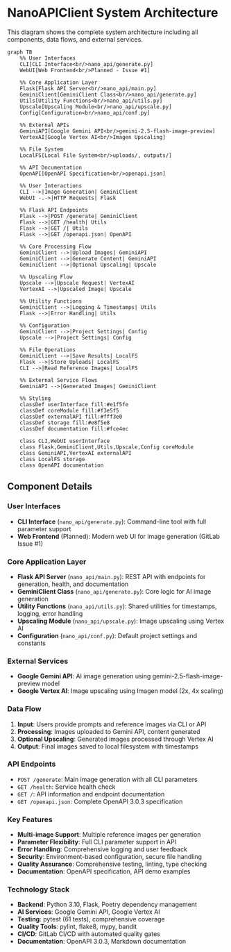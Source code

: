 # NanoAPIClient System Architecture

This diagram shows the complete system architecture including all components, data flows, and external services.

```mermaid
graph TB
    %% User Interfaces
    CLI[CLI Interface<br/>nano_api/generate.py]
    WebUI[Web Frontend<br/>Planned - Issue #1]

    %% Core Application Layer
    Flask[Flask API Server<br/>nano_api/main.py]
    GeminiClient[GeminiClient Class<br/>nano_api/generate.py]
    Utils[Utility Functions<br/>nano_api/utils.py]
    Upscale[Upscaling Module<br/>nano_api/upscale.py]
    Config[Configuration<br/>nano_api/conf.py]

    %% External APIs
    GeminiAPI[Google Gemini API<br/>gemini-2.5-flash-image-preview]
    VertexAI[Google Vertex AI<br/>Imagen Upscaling]

    %% File System
    LocalFS[Local File System<br/>uploads/, outputs/]

    %% API Documentation
    OpenAPI[OpenAPI Specification<br/>openapi.json]

    %% User Interactions
    CLI -->|Image Generation| GeminiClient
    WebUI -.->|HTTP Requests| Flask

    %% Flask API Endpoints
    Flask -->|POST /generate| GeminiClient
    Flask -->|GET /health| Utils
    Flask -->|GET /| Utils
    Flask -->|GET /openapi.json| OpenAPI

    %% Core Processing Flow
    GeminiClient -->|Upload Images| GeminiAPI
    GeminiClient -->|Generate Content| GeminiAPI
    GeminiClient -->|Optional Upscaling| Upscale

    %% Upscaling Flow
    Upscale -->|Upscale Request| VertexAI
    VertexAI -->|Upscaled Image| Upscale

    %% Utility Functions
    GeminiClient -->|Logging & Timestamps| Utils
    Flask -->|Error Handling| Utils

    %% Configuration
    GeminiClient -->|Project Settings| Config
    Upscale -->|Project Settings| Config

    %% File Operations
    GeminiClient -->|Save Results| LocalFS
    Flask -->|Store Uploads| LocalFS
    CLI -->|Read Reference Images| LocalFS

    %% External Service Flows
    GeminiAPI -->|Generated Images| GeminiClient

    %% Styling
    classDef userInterface fill:#e1f5fe
    classDef coreModule fill:#f3e5f5
    classDef externalAPI fill:#fff3e0
    classDef storage fill:#e8f5e8
    classDef documentation fill:#fce4ec

    class CLI,WebUI userInterface
    class Flask,GeminiClient,Utils,Upscale,Config coreModule
    class GeminiAPI,VertexAI externalAPI
    class LocalFS storage
    class OpenAPI documentation
```

## Component Details

### User Interfaces
- **CLI Interface** (`nano_api/generate.py`): Command-line tool with full parameter support
- **Web Frontend** (Planned): Modern web UI for image generation (GitLab Issue #1)

### Core Application Layer
- **Flask API Server** (`nano_api/main.py`): REST API with endpoints for generation, health, and documentation
- **GeminiClient Class** (`nano_api/generate.py`): Core logic for AI image generation
- **Utility Functions** (`nano_api/utils.py`): Shared utilities for timestamps, logging, error handling
- **Upscaling Module** (`nano_api/upscale.py`): Image upscaling using Vertex AI
- **Configuration** (`nano_api/conf.py`): Default project settings and constants

### External Services
- **Google Gemini API**: AI image generation using gemini-2.5-flash-image-preview model
- **Google Vertex AI**: Image upscaling using Imagen model (2x, 4x scaling)

### Data Flow
1. **Input**: Users provide prompts and reference images via CLI or API
2. **Processing**: Images uploaded to Gemini API, content generated
3. **Optional Upscaling**: Generated images processed through Vertex AI
4. **Output**: Final images saved to local filesystem with timestamps

### API Endpoints
- `POST /generate`: Main image generation with all CLI parameters
- `GET /health`: Service health check
- `GET /`: API information and endpoint documentation
- `GET /openapi.json`: Complete OpenAPI 3.0.3 specification

### Key Features
- **Multi-image Support**: Multiple reference images per generation
- **Parameter Flexibility**: Full CLI parameter support in API
- **Error Handling**: Comprehensive logging and user feedback
- **Security**: Environment-based configuration, secure file handling
- **Quality Assurance**: Comprehensive testing, linting, type checking
- **Documentation**: OpenAPI specification, API demo examples

### Technology Stack
- **Backend**: Python 3.10, Flask, Poetry dependency management
- **AI Services**: Google Gemini API, Google Vertex AI
- **Testing**: pytest (61 tests), comprehensive coverage
- **Quality Tools**: pylint, flake8, mypy, bandit
- **CI/CD**: GitLab CI/CD with automated quality gates
- **Documentation**: OpenAPI 3.0.3, Markdown documentation